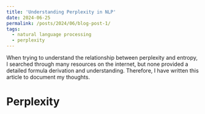 ```yaml
---
title: 'Understanding Perplexity in NLP'
date: 2024-06-25
permalink: /posts/2024/06/blog-post-1/
tags:
  - natural language processing
  - perplexity
---
```


When trying to understand the relationship between perplexity and entropy, I searched through many resources on the internet, but none provided a detailed formula derivation and understanding. Therefore, I have written this article to document my thoughts.

# Perplexity

